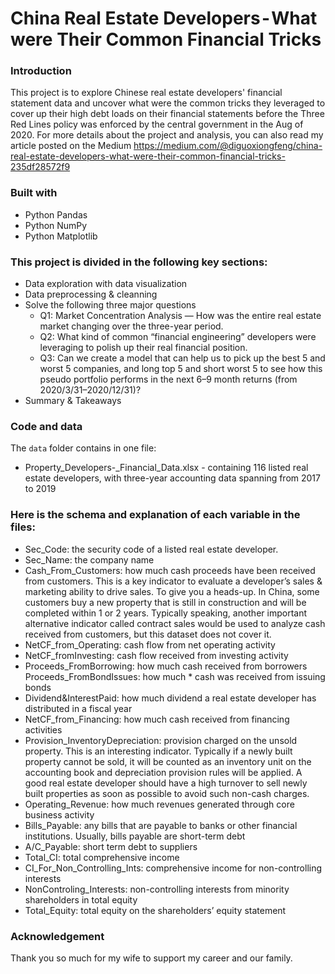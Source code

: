 # China Real Estate Developers - What were Their Common Financial Tricks

### Introduction
This project is to explore Chinese real estate developers' financial statement data and uncover what were the common tricks they leveraged to cover up their high debt loads on their financial statements before the Three Red Lines policy was enforced by the central government in the Aug of 2020. For more details about the project and analysis, you can also read my article posted on the Medium https://medium.com/@diguoxiongfeng/china-real-estate-developers-what-were-their-common-financial-tricks-235df28572f9

### Built with
- Python Pandas
- Python NumPy
- Python Matplotlib

### This project is divided in the following key sections:
- Data exploration with data visualization
- Data preprocessing & cleanning
- Solve the following three major questions 
  - Q1: Market Concentration Analysis — How was the entire real estate market changing over the three-year period.
  - Q2: What kind of common “financial engineering” developers were leveraging to polish up their real financial position.
  - Q3: Can we create a model that can help us to pick up the best 5 and worst 5 companies, and long top 5 and short worst 5 to see how this pseudo portfolio performs in the next 6–9 month returns (from 2020/3/31–2020/12/31)?
- Summary & Takeaways

### Code and data
The `data` folder contains in one file:

* Property_Developers-_Financial_Data.xlsx - containing 116 listed real estate developers, with three-year accounting data spanning from 2017 to 2019

### Here is the schema and explanation of each variable in the files:

* Sec_Code: the security code of a listed real estate developer.
* Sec_Name: the company name
* Cash_From_Customers: how much cash proceeds have been received from customers. This is a key indicator to evaluate a developer’s sales & marketing ability to drive sales. To give you a heads-up. In China, some customers buy a new property that is still in construction and will be completed within 1 or 2 years. Typically speaking, another important alternative indicator called contract sales would be used to analyze cash received from customers, but this dataset does not cover it.
* NetCF_from_Operating: cash flow from net operating activity
* NetCF_fromInvesting: cash flow received from investing activity 
* Proceeds_FromBorrowing: how much cash received from borrowers Proceeds_FromBondIssues: how much * cash was received from issuing bonds 
* Dividend&InterestPaid: how much dividend a real estate developer has distributed in a fiscal year
* NetCF_from_Financing: how much cash received from financing activities
* Provision_InventoryDepreciation: provision charged on the unsold property. This is an interesting indicator. Typically if a newly built property cannot be sold, it will be counted as an inventory unit on the accounting book and depreciation provision rules will be applied. A good real estate developer should have a high turnover to sell newly built properties as soon as possible to avoid such non-cash charges.
* Operating_Revenue: how much revenues generated through core business activity
* Bills_Payable: any bills that are payable to banks or other financial institutions. Usually, bills payable are short-term debt
* A/C_Payable: short term debt to suppliers
* Total_CI: total comprehensive income
* CI_For_Non_Controlling_Ints: comprehensive income for non-controlling interests
* NonControling_Interests: non-controlling interests from minority shareholders in total equity
* Total_Equity: total equity on the shareholders’ equity statement

### Acknowledgement
Thank you so much for my wife to support my career and our family.


